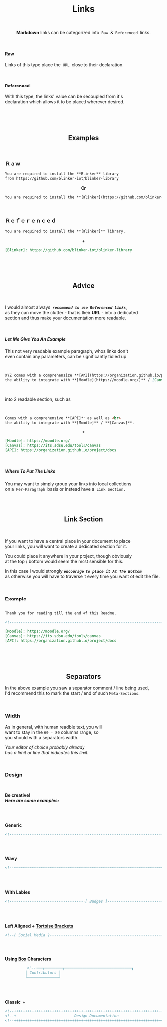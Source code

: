 
<div align = 'center'>
         
# Links
         
<br>

**Markdown** links can be categorized into `Raw` & `Referenced` links.

</div>
         
<br>

#### Raw

Links of this type place the `URL` close to their declaration.

<br>

#### Referenced

With this type, the links' value can be decoupled from it's <br>
declaration which allows it to be placed wherever desired.

<br>
<br>
<br>

<div align = 'center'>

## Examples
         
</div>

<br>

### Ｒａｗ

```md
You are required to install the **Blinker** library
from https://github.com/blinker-iot/blinker-library
```

<div align = 'center'>

**Or**

</div>
         
```md
You are required to install the **[Blinker](https://github.com/blinker-iot/blinker-library)** library.
```

<br>

### Ｒｅｆｅｒｅｎｃｅｄ

```md
You are required to install the **[Blinker]** library.
```

<div align = 'center'>

**+**

</div>

```md
[Blinker]: https://github.com/blinker-iot/blinker-library
```

<br>
<br>
<br>

<div align = 'center'>

## Advice
         
</div>

<br>

I would almost always ***`recommend to use Referenced Links`*** , <br>
as they can move the clutter - that is their **URL** - into a dedicated<br>
section and thus make your documentation more readable.

<br>

##### Let Me Give You An Example

This not very readable example paragraph, whos links don't <br>
even contain any parameters, can be significantly tidied up

<br>

```md
XYZ comes with a comprehensize **[API](https://organization.github.io/project/docs)** as well as <br>
the ability to integrate with **[Moodle](https://moodle.org/)** / [Canvas](https://its.sdsu.edu/tools/canvas).
```

<br>

into 2 readable section, such as

<br>

```md
Comes with a comprehensive **[API]** as well as <br>
the ability to integrate with **[Moodle]** / **[Canvas]**.
```

<div align = 'center'>

**+**

</div>

```md
[Moodle]: https://moodle.org/
[Canvas]: https://its.sdsu.edu/tools/canvas
[API]: https://organization.github.io/project/docs
```

<br>

##### Where To Put The Links

You may want to simply group your links into local collections <br>
on a `Per-Paragraph` basis or instead have a `Link Section` .

<br>
<br>

<div align = 'center'>

## Link Section
         
</div>

<br>

If you want to have a central place in your document to place <br>
your links, you will want to create a dedicated section for it.

You could place it anywhere in your project, though obviously <br>
at the top / bottom would seem the most sensible for this.

In this case I would strongly ***`encourage to place it At The Bottom`*** <br>
as otherwise you will have to traverse it every time you want ot edit the file.

<br>

### Example

```md

Thank you for reading till the end of this Readme.

<!----------------------------------------------------------------------------->

[Moodle]: https://moodle.org/
[Canvas]: https://its.sdsu.edu/tools/canvas
[API]: https://organization.github.io/project/docs
```


<br>
<br>
<br>

<div align = 'center'>

## Separators
         
</div>

In the above example you saw a separator comment / line being used, <br>
I'd recommend this to mark the start / end of such `Meta-Sections`.

<br>

### Width

As in general, with human readble text, you will <br>
want to stay in the `60 - 80` columns range, so <br>
you should with a separators width.

*Your editor of choice probably already* <br>
*has a limit or line that indicates this limit.*

<br>

### Design

<br>

**Be creative!** <br>
***Here are some examples:***

<br>
<br>

**Generic**

<div align = 'center'>

```md
<!----------------------------------------------------------------------------->
```
         
</div>
<br>
<br>

**Wavy**

<div align = 'center'>

```md
<!--~~~~~~~~~~~~~~~~~~~~~~~~~~~~~~~~~~~~~~~~~~~~~~~~~~~~~~~~~~~~~~~~~~~~~~~~~-->
```

</div>
<br>
<br>

**With Lables**

<div align = 'center'>

```md
<!----------------------------------[ Badges ]--------------------------------->
```

</div>
<br>
<br>

**Left Aligned + [Tortoise Brackets]**

<div align = 'center'>

```md
<!--⦗ Social Media ⦘----------------------------------------------------------->
```

</div>
<br>
<br>

**Using [Box] Characters**

<div align = 'center'>

```md
<!--╼━━┯━━━━━━━━┯━━━━━━━━━━━━━━━━━━━━━━━━━━━━━━┓   
         │ Contributors │                                                   ┃   
         └──────────────┘                                                   ┖-->
```

</div>
<br>
<br>

**Classic `+`**

<div align = 'center'>

```md
<!--+++++++++++++++++++++++++++++++++++++++++++++++++++++++++++++++++++++++++-->
<!--+                          Design Documentation                         +-->
<!--+++++++++++++++++++++++++++++++++++++++++++++++++++++++++++++++++++++++++-->
```

</div>
<br>


<!----------------------------------------------------------------------------->

[Tortoise Brackets]: https://unicode-table.com/en/2997/
[Box]: https://unicode-table.com/en/blocks/box-drawing/
